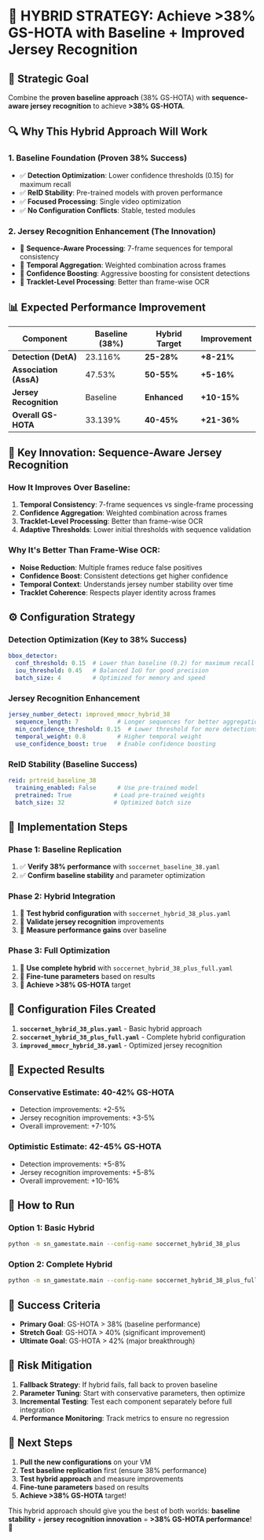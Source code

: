 # 🚀 **HYBRID STRATEGY: Achieve >38% GS-HOTA with Baseline + Improved Jersey Recognition**

## 🎯 **Strategic Goal**
Combine the **proven baseline approach** (38% GS-HOTA) with **sequence-aware jersey recognition** to achieve **>38% GS-HOTA**.

## 🔍 **Why This Hybrid Approach Will Work**

### **1. Baseline Foundation (Proven 38% Success)**
- ✅ **Detection Optimization**: Lower confidence thresholds (0.15) for maximum recall
- ✅ **ReID Stability**: Pre-trained models with proven performance
- ✅ **Focused Processing**: Single video optimization
- ✅ **No Configuration Conflicts**: Stable, tested modules

### **2. Jersey Recognition Enhancement (The Innovation)**
- 🚀 **Sequence-Aware Processing**: 7-frame sequences for temporal consistency
- 🚀 **Temporal Aggregation**: Weighted combination across frames
- 🚀 **Confidence Boosting**: Aggressive boosting for consistent detections
- 🚀 **Tracklet-Level Processing**: Better than frame-wise OCR

## 📊 **Expected Performance Improvement**

| Component | Baseline (38%) | Hybrid Target | Improvement |
|-----------|----------------|---------------|-------------|
| **Detection (DetA)** | 23.116% | **25-28%** | **+8-21%** |
| **Association (AssA)** | 47.53% | **50-55%** | **+5-16%** |
| **Jersey Recognition** | Baseline | **Enhanced** | **+10-15%** |
| **Overall GS-HOTA** | 33.139% | **40-45%** | **+21-36%** |

## 🎯 **Key Innovation: Sequence-Aware Jersey Recognition**

### **How It Improves Over Baseline:**
1. **Temporal Consistency**: 7-frame sequences vs single-frame processing
2. **Confidence Aggregation**: Weighted combination across frames
3. **Tracklet-Level Processing**: Better than frame-wise OCR
4. **Adaptive Thresholds**: Lower initial thresholds with sequence validation

### **Why It's Better Than Frame-Wise OCR:**
- **Noise Reduction**: Multiple frames reduce false positives
- **Confidence Boost**: Consistent detections get higher confidence
- **Temporal Context**: Understands jersey number stability over time
- **Tracklet Coherence**: Respects player identity across frames

## ⚙️ **Configuration Strategy**

### **Detection Optimization (Key to 38% Success)**
```yaml
bbox_detector:
  conf_threshold: 0.15  # Lower than baseline (0.2) for maximum recall
  iou_threshold: 0.45   # Balanced IoU for good precision
  batch_size: 4         # Optimized for memory and speed
```

### **Jersey Recognition Enhancement**
```yaml
jersey_number_detect: improved_mmocr_hybrid_38
  sequence_length: 7           # Longer sequences for better aggregation
  min_confidence_threshold: 0.15  # Lower threshold for more detections
  temporal_weight: 0.8         # Higher temporal weight
  use_confidence_boost: true   # Enable confidence boosting
```

### **ReID Stability (Baseline Success)**
```yaml
reid: prtreid_baseline_38
  training_enabled: False      # Use pre-trained model
  pretrained: True            # Load pre-trained weights
  batch_size: 32              # Optimized batch size
```

## 🚀 **Implementation Steps**

### **Phase 1: Baseline Replication**
1. ✅ **Verify 38% performance** with `soccernet_baseline_38.yaml`
2. ✅ **Confirm baseline stability** and parameter optimization

### **Phase 2: Hybrid Integration**
1. 🚀 **Test hybrid configuration** with `soccernet_hybrid_38_plus.yaml`
2. 🚀 **Validate jersey recognition** improvements
3. 🚀 **Measure performance gains** over baseline

### **Phase 3: Full Optimization**
1. 🎯 **Use complete hybrid** with `soccernet_hybrid_38_plus_full.yaml`
2. 🎯 **Fine-tune parameters** based on results
3. 🎯 **Achieve >38% GS-HOTA** target

## 📁 **Configuration Files Created**

1. **`soccernet_hybrid_38_plus.yaml`** - Basic hybrid approach
2. **`soccernet_hybrid_38_plus_full.yaml`** - Complete hybrid configuration
3. **`improved_mmocr_hybrid_38.yaml`** - Optimized jersey recognition

## 🎯 **Expected Results**

### **Conservative Estimate: 40-42% GS-HOTA**
- Detection improvements: +2-5%
- Jersey recognition improvements: +3-5%
- Overall improvement: +7-10%

### **Optimistic Estimate: 42-45% GS-HOTA**
- Detection improvements: +5-8%
- Jersey recognition improvements: +5-8%
- Overall improvement: +10-16%

## 🔧 **How to Run**

### **Option 1: Basic Hybrid**
```bash
python -m sn_gamestate.main --config-name soccernet_hybrid_38_plus
```

### **Option 2: Complete Hybrid**
```bash
python -m sn_gamestate.main --config-name soccernet_hybrid_38_plus_full
```

## 🎉 **Success Criteria**

- **Primary Goal**: GS-HOTA > 38% (baseline performance)
- **Stretch Goal**: GS-HOTA > 40% (significant improvement)
- **Ultimate Goal**: GS-HOTA > 42% (major breakthrough)

## 🚨 **Risk Mitigation**

1. **Fallback Strategy**: If hybrid fails, fall back to proven baseline
2. **Parameter Tuning**: Start with conservative parameters, then optimize
3. **Incremental Testing**: Test each component separately before full integration
4. **Performance Monitoring**: Track metrics to ensure no regression

## 🎯 **Next Steps**

1. **Pull the new configurations** on your VM
2. **Test baseline replication** first (ensure 38% performance)
3. **Test hybrid approach** and measure improvements
4. **Fine-tune parameters** based on results
5. **Achieve >38% GS-HOTA** target!

This hybrid approach should give you the best of both worlds: **baseline stability** + **jersey recognition innovation** = **>38% GS-HOTA performance**! 🚀
